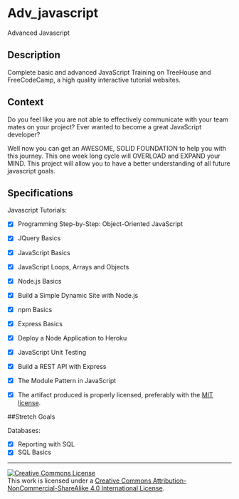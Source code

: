 # Adv_javascript
Advanced Javascript
## Description

Complete basic and advanced JavaScript Training on TreeHouse and FreeCodeCamp, a high quality interactive tutorial websites.
## Context

Do you feel like you are not able to effectively communicate with your team mates on your project? Ever wanted to become a great JavaScript developer? 

Well now you can get an AWESOME, SOLID FOUNDATION to help you with this journey. This one week long cycle will OVERLOAD and EXPAND your MIND. This project will allow you to have a better understanding of all future javascript goals. 
## Specifications

Javascript Tutorials:
- [x] Programming Step-by-Step: Object-Oriented JavaScript
- [x] JQuery Basics
- [x] JavaScript Basics
- [x] JavaScript Loops, Arrays and Objects
- [x] Node.js Basics
- [x] Build a Simple Dynamic Site with Node.js
- [x] npm Basics
- [x] Express Basics
- [x] Deploy a Node Application to Heroku
- [x] JavaScript Unit Testing
- [x] Build a REST API with Express
- [x] The Module Pattern in JavaScript



- [x] The artifact produced is properly licensed, preferably with the [MIT license](https://opensource.org/licenses/MIT).

##Stretch Goals

Databases:
- [x] Reporting with SQL
- [x] SQL Basics
---

<!-- LICENSE -->

<a rel="license" href="http://creativecommons.org/licenses/by-nc-sa/4.0/"><img alt="Creative Commons License" style="border-width:0" src="https://i.creativecommons.org/l/by-nc-sa/4.0/80x15.png" /></a>
<br />This work is licensed under a <a rel="license" href="http://creativecommons.org/licenses/by-nc-sa/4.0/">Creative Commons Attribution-NonCommercial-ShareAlike 4.0 International License</a>.
